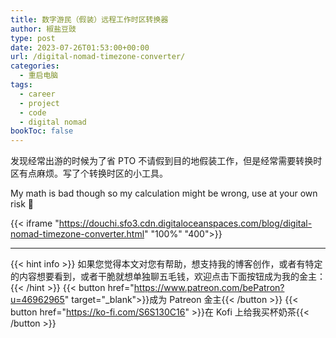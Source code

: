 ```yaml
---
title: 数字游民（假装）远程工作时区转换器
author: 椒盐豆豉
type: post
date: 2023-07-26T01:53:00+00:00
url: /digital-nomad-timezone-converter/
categories:
  - 重启电脑
tags:
  - career
  - project
  - code
  - digital nomad
bookToc: false
---
```


发现经常出游的时候为了省 PTO 不请假到目的地假装工作，但是经常需要转换时区有点麻烦。写了个转换时区的小工具。

My math is bad though so my calculation might be wrong, use at your own risk 🤣

{{< iframe "https://douchi.sfo3.cdn.digitaloceanspaces.com/blog/digital-nomad-timezone-converter.html" "100%" "400">}}

---

{{< hint info >}}
如果您觉得本文对您有帮助，想支持我的博客创作，或者有特定的内容想要看到，或者干脆就想单独聊五毛钱，欢迎点击下面按钮成为我的金主：
{{< /hint >}}
{{< button href="https://www.patreon.com/bePatron?u=46962965" target="_blank">}}成为 Patreon 金主{{< /button >}}
{{< button href="https://ko-fi.com/S6S130C16" >}}在 Kofi 上给我买杯奶茶{{< /button >}}